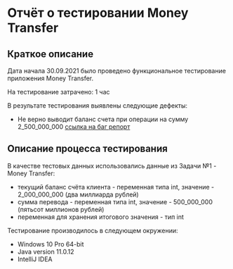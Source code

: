 # Отчёт о тестировании Money Transfer

## Краткое описание

Дата начала 30.09.2021 было проведено функциональное тестирование приложения Money Transfer.

На тестирование затрачено: 1 час

В результате тестирования выявлены следующие дефекты:

* Не верно выводит баланс счета при операции на сумму
  2_500_000_000 [ссылка на баг репорт](https://github.com/RomanKZN/Money-Transfer/issues/1#issue-1013172862)

## Описание процесса тестирования

В качестве тестовых данных использовались данные из Задачи №1 - Money Transfer:

* текущий баланс счёта клиента - переменная типа int, значение - 2_000_000_000 (два миллиарда рублей)
* сумма перевода - переменная типа int, значение - 500_000_000 (пятьсот миллионов рублей)
* переменная для хранения итогового значения - тип int

Тестирование производилось в следующем окружении:

* Windows 10 Pro 64-bit
* Java version 11.0.12
* IntelliJ IDEA